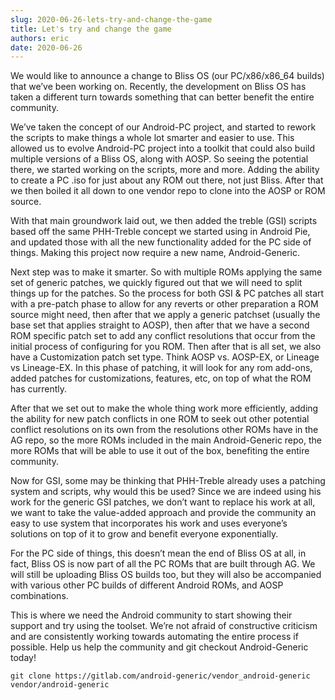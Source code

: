 ```yaml
---
slug: 2020-06-26-lets-try-and-change-the-game
title: Let's try and change the game
authors: eric
date: 2020-06-26
---
```


We would like to announce a change to Bliss OS (our PC/x86/x86_64 builds) that we’ve been working on. Recently, the development on Bliss OS has taken a different turn towards something that can better benefit the entire community.

We’ve taken the concept of our Android-PC project, and started to rework the scripts to make things a whole lot smarter and easier to use. This allowed us to evolve Android-PC project into a toolkit that could also build multiple versions of a Bliss OS, along with AOSP. So seeing the potential there, we started working on the scripts, more and more. Adding the ability to create a PC .iso for just about any ROM out there, not just Bliss. After that we then boiled it all down to one vendor repo to clone into the AOSP or ROM source.

With that main groundwork laid out, we then added the treble (GSI) scripts based off the same PHH-Treble concept we started using in Android Pie, and updated those with all the new functionality added for the PC side of things. Making this project now require a new name, Android-Generic.

Next step was to make it smarter. So with multiple ROMs applying the same set of generic patches, we quickly figured out that we will need to split things up for the patches. So the process for both GSI & PC patches all start with a pre-patch phase to allow for any reverts or other preparation a ROM source might need, then after that we apply a generic patchset (usually the base set that applies straight to AOSP), then after that we have a second ROM specific patch set to add any conflict resolutions that occur from the initial process of configuring for you ROM. Then after that is all set, we also have a Customization patch set type. Think AOSP vs. AOSP-EX, or Lineage vs Lineage-EX. In this phase of patching, it will look for any rom add-ons, added patches for customizations, features, etc, on top of what the ROM has currently.

After that we set out to make the whole thing work more efficiently, adding the ability for new patch conflicts in one ROM to seek out other potential conflict resolutions on its own from the resolutions other ROMs have in the AG repo, so the more ROMs included in the main Android-Generic repo, the more ROMs that will be able to use it out of the box, benefiting the entire community.

Now for GSI, some may be thinking that PHH-Treble already uses a patching system and scripts, why would this be used? Since we are indeed using his work for the generic GSI patches, we don’t want to replace his work at all, we want to take the value-added approach and provide the community an easy to use system that incorporates his work and uses everyone’s solutions on top of it to grow and benefit everyone exponentially. 

For the PC side of things, this doesn’t mean the end of Bliss OS at all, in fact, Bliss OS is now part of all the PC ROMs that are built through AG. We will still be uploading Bliss OS builds too, but they will also be accompanied with  various other PC builds of different Android ROMs, and AOSP combinations.

This is where we need the Android community to start showing their support and try using the toolset. We’re not afraid of constructive criticism and are consistently working towards automating the entire process if possible. Help us help the community and git checkout Android-Generic today!

```
git clone https://gitlab.com/android-generic/vendor_android-generic vendor/android-generic
```